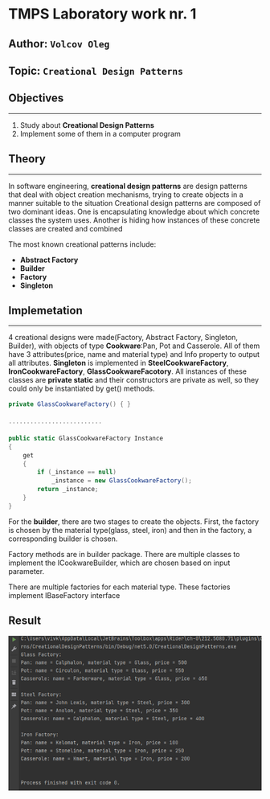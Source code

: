 # TMPS Laboratory work nr. 1

## Author: `Volcov Oleg`
## Topic: `Creational Design Patterns`

## Objectives
****
1. Study about **Creational Design Patterns**
2. Implement some of them in a computer program
## Theory
****
In software engineering, **creational design patterns** are design patterns that deal with object creation mechanisms, trying to create objects in a manner suitable to the situation
Creational design patterns are composed of two dominant ideas. One is encapsulating knowledge about which concrete classes the system uses. Another is hiding how instances of these concrete classes are created and combined

The most known creational patterns include:
* **Abstract Factory**
* **Builder**
* **Factory**
* **Singleton**

## Implemetation
****
4 creational designs were made(Factory, Abstract Factory, Singleton, Builder), 
with objects of type **Cookware**:Pan, Pot and Casserole. All of them have 
3 attributes(price, name and material type) and Info property to output all attributes.
**Singleton** is implemented in **SteelCookwareFactory**, **IronCookwareFactory**, **GlassCookwareFacotory**. All instances of these classes are **private static** and their constructors are private as well, so they could only be instantiated by get() methods.
```csharp
private GlassCookwareFactory() { }

..........................

public static GlassCookwareFactory Instance
{
    get
    {
        if (_instance == null)
            _instance = new GlassCookwareFactory();
        return _instance;
    }
}
```
For the **builder**, there are two stages to create the objects. First, the factory is chosen by the material type(glass, steel, iron) and then in the factory, a corresponding builder is chosen.

Factory methods are in builder package. There are multiple classes to implement the ICookwareBuilder, which are chosen based on input parameter.

There are multiple factories for each material type. These factories implement IBaseFactory interface

## Result

![Result](./Resources/result.png)